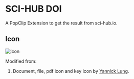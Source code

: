 # SCI-HUB DOI

A PopClip Extension to get the result from sci-hub.io.

## Icon

![icon](https://raw.githubusercontent.com/tsaiid/PopClip-Extensions/master/SciHubDoi.popclipext/sci-hub-doi.png)

Modified from:

1. Document, file, pdf icon and key icon by [Yannick Lung](https://www.iconfinder.com/yanlu).
